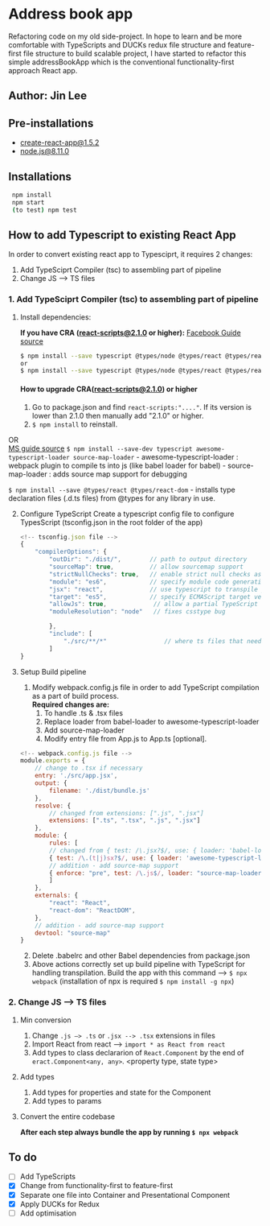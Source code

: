 # Address book app
Refactoring code on my old side-project.
In hope to learn and be more comfortable with TypeScripts and DUCKs redux file structure and feature-first file structure to build scalable project, I have started to refactor this simple addressBookApp which is the conventional functionality-first approach React app.

## Author: Jin Lee

## Pre-installations

-   create-react-app@1.5.2
-   node.js@8.11.0

## Installations

```bash
 npm install
 npm start
 (to test) npm test
```

## How to add Typescript to existing React App 

In order to convert existing react app to Typesciprt, it requires 2 changes:
 1. Add TypeSciprt Compiler (tsc) to assembling part of pipeline
 2. Change JS --> TS files

### 1. Add TypeSciprt Compiler (tsc) to assembling part of pipeline


1. Install dependencies:  

   **If you have CRA (react-scripts@2.1.0 or higher):**
   [Facebook Guide source](https://facebook.github.io/create-react-app/docs/adding-typescript)
   ```bash
   $ npm install --save typescript @types/node @types/react @types/react-dom @types/jest
   or   
   $ npm install --save typescript @types/node @types/react @types/react-dom @types/jest
   ```
   #### How to upgrade CRA(react-scripts@2.1.0) or higher  
   1. Go to package.json and find `react-scripts:"...."`. If its version is lower than 2.1.0 then manually add "2.1.0" or higher.
   2. `$ npm install` to reinstall.


OR  
[MS guide source](https://github.com/Microsoft/TypeScript-React-Conversion-Guide)
   `$ npm install --save-dev typescript awesome-typescript-loader source-map-loader`
     - awesome-typescript-loader : webpack plugin to compile ts into js (like babel loader for babel)
     - source-map-loader : adds source map support for debugging

   `$ npm install --save @types/react @types/react-dom`
     - installs type declaration files (.d.ts files) from @types for  any library in use.

2. Configure TypeScript
   Create a typescript config file to configure TypesScript (tsconfig.json in the root folder of the app)   
    ```javascript
    <!-- tsconfig.json file -->
    {
        "compilerOptions": {
            "outDir": "./dist/",        // path to output directory
            "sourceMap": true,          // allow sourcemap support
            "strictNullChecks": true,   // enable strict null checks as a best practice
            "module": "es6",            // specify module code generation
            "jsx": "react",             // use typescript to transpile jsx to js
            "target": "es5",            // specify ECMAScript target version
            "allowJs": true,             // allow a partial TypeScript and JavaScript codebase
            "moduleResolution": "node"   // fixes csstype bug

            },
            "include": [
                "./src/**/*"                // where ts files that needs to be compiled to js reside
            ]
    }
    ```

3. Setup Build pipeline
   1. Modify webpack.config.js file in order to add TypeScript compilation as a part of build process.  
   **Required changes are:**
      1. To handle .ts & .tsx files
      2. Replace loader from babel-loader to awesome-typescript-loader
      3. Add source-map-loader
      4. Modify entry file from App.js to App.ts [optional].  

    ```javascript
    <!-- webpack.config.js file -->
    module.exports = {
        // change to .tsx if necessary
        entry: './src/app.jsx',
        output: {
            filename: './dist/bundle.js'
        },
        resolve: {
            // changed from extensions: [".js", ".jsx"]
            extensions: [".ts", ".tsx", ".js", ".jsx"]
        },
        module: {
            rules: [
            // changed from { test: /\.jsx?$/, use: { loader: 'babel-loader' } },
            { test: /\.(t|j)sx?$/, use: { loader: 'awesome-typescript-loader' } },
            // addition - add source-map support
            { enforce: "pre", test: /\.js$/, loader: "source-map-loader" }
            ]
        },
        externals: {
            "react": "React",
            "react-dom": "ReactDOM",
        },
        // addition - add source-map support
        devtool: "source-map"
    }
    ```
   2. Delete .babelrc and other Babel dependencies from package.json
   3. Above actions correctly set up build pipeline with TypeScript for handling transpilation. Build the app with this command --> `$ npx webpack` (installation of npx is required `$ npm install -g npx`)
### 2. Change JS --> TS files
1. Min conversion
   1. Change `.js —> .ts` or `.jsx --> .tsx` extensions in files
   2. Import React from react —> `import * as React from react`
   3. Add types to class declararion of `React.Component` by the end of `eract.Component<any, any>`. <property type, state type>      
2. Add types
   1. Add types for properties and state for the Component
   2. Add types to params
3. Convert the entire codebase

   **After each step always bundle the app by running `$ npx webpack`**



## To do
- [ ] Add TypeScripts
- [x] Change from functionality-first to feature-first
- [x] Separate one file into Container and Presentational Component
- [x] Apply DUCKs for Redux
- [ ] Add optimisation
